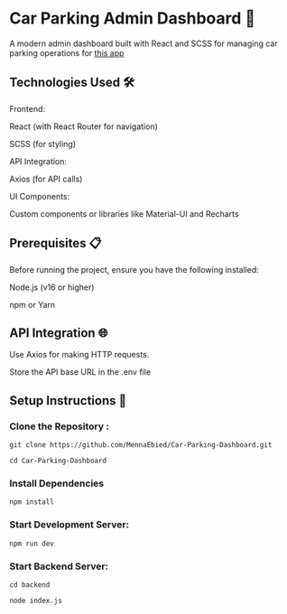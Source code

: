 # Car Parking Admin Dashboard 🚗
A modern admin dashboard built with React and SCSS for managing car parking operations for [this app](https://github.com/MennaEbied/Car-Parking-Mobile-App)

## Technologies Used 🛠️
Frontend:

React (with React Router for navigation)

SCSS (for styling)

API Integration:

Axios (for API calls)

UI Components:

Custom components or libraries like Material-UI and Recharts

## Prerequisites 📋
Before running the project, ensure you have the following installed:

Node.js (v16 or higher)

npm or Yarn

## API Integration 🌐

Use Axios for making HTTP requests.

Store the API base URL in the .env file


## Setup Instructions 🚀

### Clone the Repository :

```git clone https://github.com/MennaEbied/Car-Parking-Dashboard.git```

```cd Car-Parking-Dashboard```

### Install Dependencies

```npm install```

### Start Development Server:

```npm run dev ```

### Start Backend Server:

```cd backend```

```node index.js```
